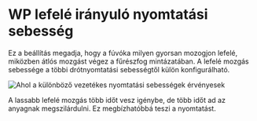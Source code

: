 # WP lefelé irányuló nyomtatási sebesség

Ez a beállítás megadja, hogy a fúvóka milyen gyorsan mozogjon lefelé, miközben átlós mozgást végez a fűrészfog mintázatában. A lefelé mozgás sebessége a többi drótnyomtatási sebességtől külön konfigurálható.

![Ahol a különböző vezetékes nyomtatási sebességek érvényesek](../images/wireframe_printspeed.svg)

A lassabb lefelé mozgás több időt vesz igénybe, de több időt ad az anyagnak megszilárdulni. Ez megbízhatóbbá teszi a nyomtatást.
